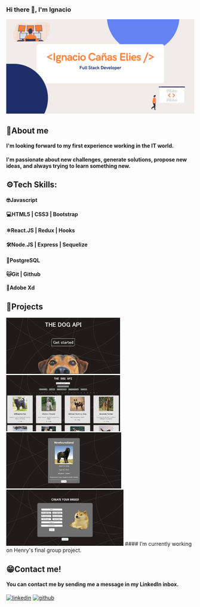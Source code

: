 ### Hi there 👋, I'm Ignacio
![](https://github.com/IgnaC02/IgnaC02/blob/main/Banner%20Github.png?raw=true)

## 👤About me
#### I'm looking forward to my first experience working in the IT world.
#### I'm passionate about new challenges, generate solutions, propose new ideas, and always trying to learn something new.

## ⚙️Tech Skills: 
#### 🤓Javascript 
#### 💻HTML5 | CSS3 | Bootstrap 
#### ⚛️React.JS | Redux | Hooks 
#### 🛠Node.JS | Express | Sequelize 
#### 📶PostgreSQL 
#### 🐱Git | Github 
#### 📝Adobe Xd

## 📌Projects
<img src='https://github.com/IgnaC02/IgnaC02/blob/main/Captura%20de%20pantalla%202021-09-23%20093705.png' alt='PI_dogs' height='150'>
<img src='https://github.com/IgnaC02/IgnaC02/blob/main/Captura%20de%20pantalla%202021-09-23%20093548.png' alt='PI_dogs' height='150'>
<img src='https://github.com/IgnaC02/IgnaC02/blob/main/Captura%20de%20pantalla%202021-09-23%20093629.png' alt='PI_dogs' height='150'>
<img src='https://github.com/IgnaC02/IgnaC02/blob/main/Captura%20de%20pantalla%202021-09-23%20093606.png' alt='PI_dogs' height='150'>
#### I’m currently working on Henry's final group project. 

## 😁Contact me!
#### You can contact me by sending me a message in my LinkedIn inbox.
[<img src='https://user-images.githubusercontent.com/63696926/134504614-b8a2864f-4b83-4728-8880-5f6545037eff.png' alt='linkedin' height='20'>](https://www.linkedin.com/in/ignacio-cañas-elies-dev/)  [<img src='https://user-images.githubusercontent.com/63696926/134504937-351d5fde-72e9-4b67-a01e-e5ecf8d69aef.png' alt='github' height='20'>](https://github.com/IgnaC02)  




